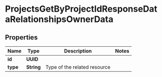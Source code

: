 

# ProjectsGetByProjectIdResponseDataRelationshipsOwnerData


## Properties

| Name | Type | Description | Notes |
|------------ | ------------- | ------------- | -------------|
|**id** | **UUID** |  |  |
|**type** | **String** | Type of the related resource |  |



